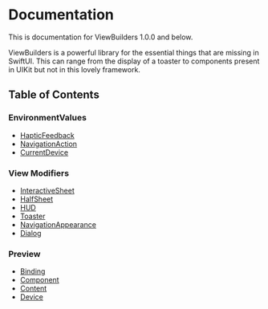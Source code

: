 # Documentation
This is documentation for ViewBuilders 1.0.0 and below.

ViewBuilders is a powerful library for the essential things that are missing in SwiftUI. This can range from the display of a toaster to components present in UIKit but not in this lovely framework.

## Table of Contents

### EnvironmentValues
- [HapticFeedback](./EnvironmentValues/HapticFeedback.md)
- [NavigationAction](./EnvironmentValues/NavigationAction.md)
- [CurrentDevice](./EnvironmentValues/CurrentDevice.md)

### View Modifiers
- [InteractiveSheet](./ViewModifiers/InteractiveSheet.md)
- [HalfSheet](./ViewModifiers/HalfSheet.md)
- [HUD](./ViewModifiers/HUD/README.md)
- [Toaster](./ViewModifiers/Toaster/README.md)
- [NavigationAppearance](./ViewModifiers/NavigationAppearance.md)
- [Dialog](./ViewModifiers/Dialog/README.md)

### Preview
- [Binding](./Preview/Binding.md)
- [Component](./Preview/Component/README.md)
- [Content](./Preview/Content/README.md)
- [Device](./Preview/Device/README.md)